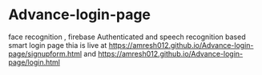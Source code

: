 # Advance-login-page
face recognition , firebase Authenticated and speech recognition based smart login page
thia is live at  https://amresh012.github.io/Advance-login-page/signupform.html
and https://amresh012.github.io/Advance-login-page/login.html
